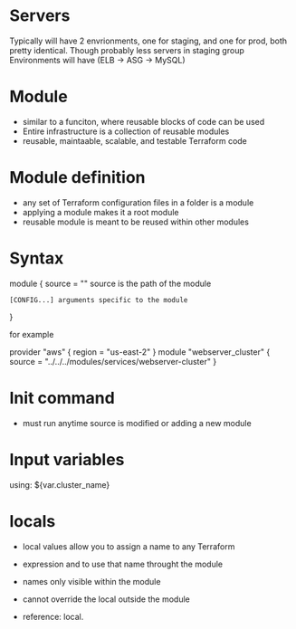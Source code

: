 # Servers
Typically will have 2 envrionments, one for staging, and one for prod, both pretty identical.
Though probably less servers in staging group
Environments will have (ELB -> ASG -> MySQL)

# Module
- similar to a funciton, where reusable blocks of code can be used
- Entire infrastructure is a collection of reusable modules
- reusable, maintaable, scalable, and testable Terraform code

# Module definition
  - any set of Terraform configuration files in a folder is a module
  - applying a module makes it a root module
  - reusable module is meant to be reused within other modules

  # Syntax

  module <Name> {
    source = "<Source>" source is the path of the module

    [CONFIG...] arguments specific to the module
  }

  for example

provider "aws" {
  region = "us-east-2"
}
  module "webserver_cluster" {
    source = "../../../modules/services/webserver-cluster"
  }

# Init command
- must run anytime source is modified or adding a new module

# Input variables

using: ${var.cluster_name}

# locals

- local values allow you to assign a name to any Terraform
- expression and to use that name throught the module
- names only visible within the module
- cannot override the local outside the module

- reference: local.<NAME>



